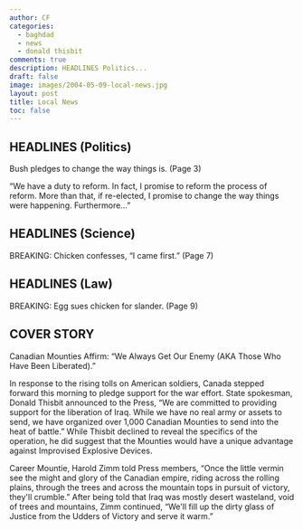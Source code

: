 ```yaml
---
author: CF
categories:
  - baghdad
  - news
  - donald thisbit
comments: true
description: HEADLINES Politics...
draft: false
image: images/2004-05-09-local-news.jpg
layout: post
title: Local News
toc: false
---
```

    
## HEADLINES (Politics)    
    
Bush pledges to change the way things is. (Page 3)    
    
“We have a duty to reform. In fact, I promise to reform the process of reform. More than that, if re-elected, I promise to change the way things were happening. Furthermore…”    
    
## HEADLINES (Science)    
    
BREAKING: Chicken confesses, “I came first.” (Page 7)    
    
## HEADLINES (Law)    
    
BREAKING: Egg sues chicken for slander. (Page 9)    
    
## COVER STORY    
    
Canadian Mounties Affirm: “We Always Get Our Enemy (AKA Those Who Have Been Liberated).”    
    
In response to the rising tolls on American soldiers, Canada stepped forward this morning to pledge support for the war effort. State spokesman, Donald Thisbit announced to the Press, “We are committed to providing support for the liberation of Iraq. While we have no real army or assets to send, we have organized over 1,000 Canadian Mounties to send into the heat of battle.” While Thisbit declined to reveal the specifics of the operation, he did suggest that the Mounties would have a unique advantage against Improvised Explosive Devices.    
    
Career Mountie, Harold Zimm told Press members, “Once the little vermin see the might and glory of the Canadian empire, riding across the rolling plains, through the trees and across the mountain tops in pursuit of victory, they'll crumble.” After being told that Iraq was mostly desert wasteland, void of trees and mountains, Zimm continued, “We'll fill up the dirty glass of Justice from the Udders of Victory and serve it warm.”    
